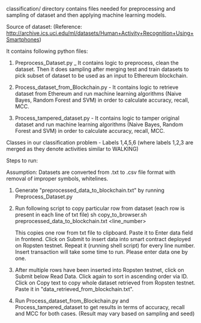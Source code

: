 classification/ directory contains files needed for preprocessing and sampling of dataset and then applying machine learning models.

Source of dataset: (Reference: http://archive.ics.uci.edu/ml/datasets/Human+Activity+Recognition+Using+Smartphones)


It contains following python files: 

1. Preprocess_Dataset.py _ It contains logic to preprocess, clean the dataset. Then it does sampling after merging test and train datasets to pick subset of dataset to be used as an input to Ethereum blockchain.  

2. Process_dataset_from_Blockchain.py - It contains logic to retrieve dataset from Ethereum and run machine learning algorithms (Naive Bayes, Random Forest and SVM) in order to calculate accuracy, recall, MCC.

3. Process_tampered_dataset.py - It contains logic to tamper original dataset and run machine learning algorithms (Naive Bayes, Random Forest and SVM) in order to calculate accuracy, recall, MCC.


Classes in our classification problem - Labels 1,4,5,6 (where labels 1,2,3 are merged as they denote activities similar to WALKING)


Steps to run:

Assumption: Datasets are converted from .txt to .csv file format with removal of improper symbols, whitelines.

1. Generate "preprocessed_data_to_blockchain.txt" by running Preprocess_Dataset.py

2. Run following script to copy particular row from dataset (each row is present in each line of txt file) 
    sh copy_to_browser.sh preprocessed_data_to_blockchain.txt <line_number>
    
    This copies one row from txt file to clipboard. Paste it to Enter data field in frontend.
    Click on Submit to insert data into smart contract deployed on Ropsten testnet.
    Repeat it (running shell script) for every line number. Insert transaction will take some time to run. Please enter data one by one.
    
3. After multiple rows have been inserted into Ropsten testnet, click on Submit below Read Data. Click again to sort in ascending order via ID.
   Click on Copy text to copy whole dataset retrieved from Ropsten testnet. Paste it in "data_retrieved_from_blockchain.txt".
   
4. Run Process_dataset_from_Blockchain.py and Process_tampered_dataset to get results in terms of accuracy, recall and MCC for both cases. 
   (Result may vary based on sampling and seed)

